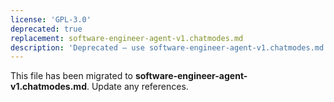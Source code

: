 ```yaml
---
license: 'GPL-3.0'
deprecated: true
replacement: software-engineer-agent-v1.chatmodes.md
description: 'Deprecated – use software-engineer-agent-v1.chatmodes.md instead.'
---
```


This file has been migrated to **software-engineer-agent-v1.chatmodes.md**. Update any references.

